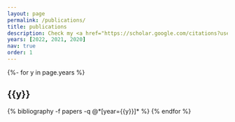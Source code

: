 ```yaml
---
layout: page
permalink: /publications/
title: publications
description: Check my <a href="https://scholar.google.com/citations?user={{ site.scholar_userid }}" title="Google Scholar">Google Scholar</a> profile for an up-to-date list of publications.
years: [2022, 2021, 2020]
nav: true
order: 1
---
```

<!-- _pages/publications.md -->
<div class="publications">

{%- for y in page.years %}
  <h2 class="year">{{y}}</h2>
  {% bibliography -f papers -q @*[year={{y}}]* %}
{% endfor %}

</div>
